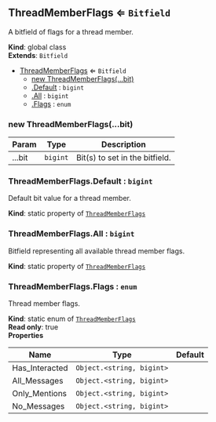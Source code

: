 <a name="ThreadMemberFlags"></a>

## ThreadMemberFlags ⇐ <code>Bitfield</code>
A bitfield of flags for a thread member.

**Kind**: global class  
**Extends**: <code>Bitfield</code>  

* [ThreadMemberFlags](#ThreadMemberFlags) ⇐ <code>Bitfield</code>
    * [new ThreadMemberFlags(...bit)](#new_ThreadMemberFlags_new)
    * [.Default](#ThreadMemberFlags.Default) : <code>bigint</code>
    * [.All](#ThreadMemberFlags.All) : <code>bigint</code>
    * [.Flags](#ThreadMemberFlags.Flags) : <code>enum</code>

<a name="new_ThreadMemberFlags_new"></a>

### new ThreadMemberFlags(...bit)

| Param | Type | Description |
| --- | --- | --- |
| ...bit | <code>bigint</code> | Bit(s) to set in the bitfield. |

<a name="ThreadMemberFlags.Default"></a>

### ThreadMemberFlags.Default : <code>bigint</code>
Default bit value for a thread member.

**Kind**: static property of [<code>ThreadMemberFlags</code>](#ThreadMemberFlags)  
<a name="ThreadMemberFlags.All"></a>

### ThreadMemberFlags.All : <code>bigint</code>
Bitfield representing all available thread member flags.

**Kind**: static property of [<code>ThreadMemberFlags</code>](#ThreadMemberFlags)  
<a name="ThreadMemberFlags.Flags"></a>

### ThreadMemberFlags.Flags : <code>enum</code>
Thread member flags.

**Kind**: static enum of [<code>ThreadMemberFlags</code>](#ThreadMemberFlags)  
**Read only**: true  
**Properties**

| Name | Type | Default |
| --- | --- | --- |
| Has_Interacted | <code>Object.&lt;string, bigint&gt;</code> | <code></code> | 
| All_Messages | <code>Object.&lt;string, bigint&gt;</code> | <code></code> | 
| Only_Mentions | <code>Object.&lt;string, bigint&gt;</code> | <code></code> | 
| No_Messages | <code>Object.&lt;string, bigint&gt;</code> | <code></code> | 

